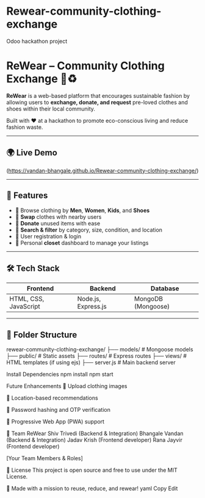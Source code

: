 # Rewear-community-clothing-exchange
Odoo hackathon project
# ReWear – Community Clothing Exchange 👕♻️

**ReWear** is a web-based platform that encourages sustainable fashion by allowing users to **exchange, donate, and request** pre-loved clothes and shoes within their local community.

Built with ❤️ at a hackathon to promote eco-conscious living and reduce fashion waste.

---

## 🌍 Live Demo

(https://vandan-bhangale.github.io/Rewear-community-clothing-exchange/)

---

## 🚀 Features

- 🧍 Browse clothing by **Men**, **Women**, **Kids**, and **Shoes**
- 🔄 **Swap** clothes with nearby users
- 🎁 **Donate** unused items with ease
- 🧭 **Search & filter** by category, size, condition, and location
- 👤 User registration & login
- 🧺 Personal **closet** dashboard to manage your listings

---

## 🛠️ Tech Stack

| Frontend | Backend | Database |
|----------|---------|----------|
| HTML, CSS, JavaScript | Node.js, Express.js | MongoDB (Mongoose) |

---

## 📂 Folder Structure

rewear-community-clothing-exchange/
├── models/ # Mongoose models
├── public/ # Static assets
├── routes/ # Express routes
├── views/ # HTML templates (if using ejs)
├── server.js # Main backend server

Install Dependencies
npm install
npm start

 Future Enhancements
📸 Upload clothing images

📍 Location-based recommendations

🔐 Password hashing and OTP verification

📲 Progressive Web App (PWA) support

👥 Team ReWear
Shiv Trivedi (Backend & Integration)
Bhangale Vandan (Backend & Integration)
Jadav Krish (Frontend developer)
Rana Jayvir (Frontend developer)

[Your Team Members & Roles]

📜 License
This project is open source and free to use under the MIT License.

💚 Made with a mission to reuse, reduce, and rewear!
yaml
Copy
Edit
